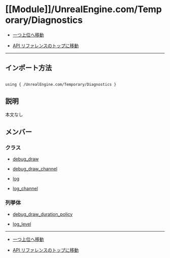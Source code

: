 # [[Module]]/UnrealEngine.com/Temporary/Diagnostics

- [一つ上位へ移動](../main.md)

- [API リファレンスのトップに移動](/main.md)

---

## インポート方法

```verse

using { /UnrealEngine.com/Temporary/Diagnostics }

```

## 説明

 本文なし

## メンバー

### クラス

- [debug_draw](./C_debug_draw/main.md)

- [debug_draw_channel](./C_debug_draw_channel/main.md)

- [log](./C_log/main.md)

- [log_channel](./C_log_channel/main.md)

### 列挙体

- [debug_draw_duration_policy](./EN_debug_draw_duration_policy/main.md)

- [log_level](./EN_log_level/main.md)

---

- [一つ上位へ移動](../main.md)

- [API リファレンスのトップに移動](/main.md)
